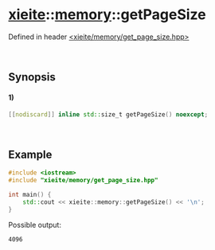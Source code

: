 # [xieite](../../xieite.md)\:\:[memory](../../memory.md)\:\:getPageSize
Defined in header [<xieite/memory/get_page_size.hpp>](../../../include/xieite/memory/get_page_size.hpp)

&nbsp;

## Synopsis
#### 1)
```cpp
[[nodiscard]] inline std::size_t getPageSize() noexcept;
```

&nbsp;

## Example
```cpp
#include <iostream>
#include "xieite/memory/get_page_size.hpp"

int main() {
    std::cout << xieite::memory::getPageSize() << '\n';
}
```
Possible output:
```
4096
```
